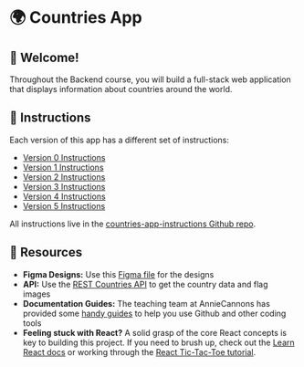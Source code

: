 # 🌍 Countries App

## 👋 Welcome!

Throughout the Backend course, you will build a full-stack web application that displays information about countries around the world.

## 📝 Instructions

Each version of this app has a different set of instructions:
- [Version 0 Instructions](https://github.com/AnnieCannons/countries-app-instructions/tree/main/version-0)
- [Version 1 Instructions](https://github.com/AnnieCannons/countries-app-instructions/tree/main/version-1)
- [Version 2 Instructions](https://github.com/AnnieCannons/countries-app-instructions/tree/main/version-2)
- [Version 3 Instructions](https://github.com/AnnieCannons/countries-app-instructions/tree/main/version-3)
- [Version 4 Instructions](https://github.com/AnnieCannons/countries-app-instructions/tree/main/version-4)
- [Version 5 Instructions](https://github.com/AnnieCannons/countries-app-instructions/tree/main/version-5)

All instructions live in the [countries-app-instructions Github repo](https://github.com/AnnieCannons/countries-app-instructions).

## 🔗 Resources

- **Figma Designs:** Use this [Figma file](https://www.figma.com/design/YuEMNteoQic0h6RRiYprpV/Countries-API-Project?m=auto&t=C9b6FsfUdPspzaqu-1) for the designs
- **API:** Use the [REST Countries API](https://restcountries.com) to get the country data and flag images
- **Documentation Guides:** The teaching team at AnnieCannons has provided some [handy guides](https://docs.google.com/document/d/18jxCUA0bebCyYaIHy8aaKMgOQH4w5-b-iCGDWpV4K4M/edit?tab=t.0#heading=h.ykdbmvmlp0ag) to help you use Github and other coding tools
- **Feeling stuck with React?**  A solid grasp of the core React concepts is key to building this project. If you need to brush up, check out the [Learn React docs](https://react.dev/learn) or working through the [React Tic-Tac-Toe tutorial](https://react.dev/learn/tutorial-tic-tac-toe).
